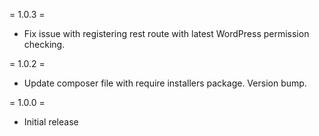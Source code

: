 = 1.0.3 =

- Fix issue with registering rest route with latest WordPress permission checking.

= 1.0.2 =

- Update composer file with require installers package. Version bump.

= 1.0.0 =

- Initial release

